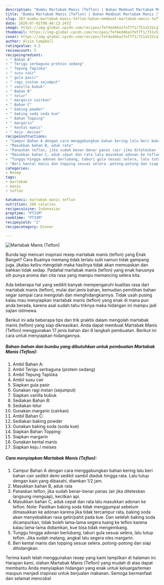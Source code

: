 ```yaml
---
description: "Bumbu Martabak Manis (Teflon) | Bahan Membuat Martabak Manis (Teflon) Yang Sedap"
title: "Bumbu Martabak Manis (Teflon) | Bahan Membuat Martabak Manis (Teflon) Yang Sedap"
slug: 287-bumbu-martabak-manis-teflon-bahan-membuat-martabak-manis-teflon-yang-sedap
date: 2020-07-01T08:48:13.247Z
image: https://img-global.cpcdn.com/recipes/fef4ed46a1fef7f1/751x532cq70/martabak-manis-teflon-foto-resep-utama.jpg
thumbnail: https://img-global.cpcdn.com/recipes/fef4ed46a1fef7f1/751x532cq70/martabak-manis-teflon-foto-resep-utama.jpg
cover: https://img-global.cpcdn.com/recipes/fef4ed46a1fef7f1/751x532cq70/martabak-manis-teflon-foto-resep-utama.jpg
author: Alvin Campbell
ratingvalue: 4.5
reviewcount: 5
recipeingredient:
- " Bahan A"
- " Terigu serbaguna protein sedang"
- " Tepung Tapioka"
- " susu cair"
- " gula pasir"
- " ragi instan sejumput"
- " vanilla bubuk"
- " Bahan B"
- " telur"
- " margarin cairkan"
- " Bahan C"
- " baking powder"
- " baking soda soda kue"
- " Bahan Topping"
- " margarin"
- " kental manis"
- " keju  meises"
recipeinstructions:
- "Campur Bahan A dengan cara menggabungkan bahan kering lalu beri bahan cair sedikit demi sedikit sambil diaduk hingga rata. Lalu tutup dengan kain yang dibasahi, diamkan 1/2 jam."
- "Masukkan bahan B, aduk rata"
- "Panaskan teflon, jika sudah benar-benar panas (air jika diteteskan langsung menguap), kecilkan api."
- "Masukkan bahan C, aduk cepat dan rata lalu masukkan adonan ke teflon. Note: Pastikan baking soda tidak menggumpal sebelum dimasukkan ke adonan karena jika tidak tercampur rata, baking soda akan menyebabkan rasa getir/pahit pada kue. Dan setelah baking soda dicampurkan, tidak boleh lama-lama segera tuang ke teflon karena kalau lama-lama didiamkan, kue bisa tidak mengembang."
- "Tunggu hingga adonan berlubang, taburi gula sesuai selera, lalu tutup teflon. Jika sudah matang, angkat lalu segera oles margarin."
- "Beri kental manis dan topping sesuai selera..potong-potong dan siap dihidangkan."
categories:
- Resep
tags:
- martabak
- manis
- teflon

katakunci: martabak manis teflon 
nutrition: 204 calories
recipecuisine: Indonesian
preptime: "PT31M"
cooktime: "PT33M"
recipeyield: "2"
recipecategory: Dinner

---
```



![Martabak Manis (Teflon)](https://img-global.cpcdn.com/recipes/fef4ed46a1fef7f1/751x532cq70/martabak-manis-teflon-foto-resep-utama.jpg)

Bunda lagi mencari inspirasi resep martabak manis (teflon) yang Enak Banget? Cara Buatnya memang tidak terlalu sulit namun tidak gampang juga. jikalau keliru mengolah maka hasilnya tidak akan memuaskan dan bahkan tidak sedap. Padahal martabak manis (teflon) yang enak harusnya sih punya aroma dan cita rasa yang mampu memancing selera kita.



Ada beberapa hal yang sedikit banyak mempengaruhi kualitas rasa dari martabak manis (teflon), mulai dari jenis bahan, kemudian pemilihan bahan segar sampai cara mengolah dan menghidangkannya. Tidak usah pusing kalau mau menyiapkan martabak manis (teflon) yang enak di mana pun anda berada, karena asal sudah tahu triknya maka hidangan ini mampu jadi sajian istimewa.


Berikut ini ada beberapa tips dan trik praktis dalam mengolah martabak manis (teflon) yang siap dikreasikan. Anda dapat membuat Martabak Manis (Teflon) menggunakan 17 jenis bahan dan 6 langkah pembuatan. Berikut ini cara untuk menyiapkan hidangannya.

<!--inarticleads1-->

##### Bahan-bahan dan bumbu yang dibutuhkan untuk pembuatan Martabak Manis (Teflon):

1. Ambil  Bahan A:
1. Ambil  Terigu serbaguna (protein sedang)
1. Ambil  Tepung Tapioka
1. Ambil  susu cair
1. Siapkan  gula pasir
1. Gunakan  ragi instan (sejumput)
1. Siapkan  vanilla bubuk
1. Sediakan  Bahan B:
1. Sediakan  telur
1. Gunakan  margarin (cairkan)
1. Ambil  Bahan C:
1. Sediakan  baking powder
1. Gunakan  baking soda (soda kue)
1. Siapkan  Bahan Topping:
1. Siapkan  margarin
1. Gunakan  kental manis
1. Siapkan  keju / meises




<!--inarticleads2-->

##### Cara menyiapkan Martabak Manis (Teflon):

1. Campur Bahan A dengan cara menggabungkan bahan kering lalu beri bahan cair sedikit demi sedikit sambil diaduk hingga rata. Lalu tutup dengan kain yang dibasahi, diamkan 1/2 jam.
1. Masukkan bahan B, aduk rata
1. Panaskan teflon, jika sudah benar-benar panas (air jika diteteskan langsung menguap), kecilkan api.
1. Masukkan bahan C, aduk cepat dan rata lalu masukkan adonan ke teflon. Note: Pastikan baking soda tidak menggumpal sebelum dimasukkan ke adonan karena jika tidak tercampur rata, baking soda akan menyebabkan rasa getir/pahit pada kue. Dan setelah baking soda dicampurkan, tidak boleh lama-lama segera tuang ke teflon karena kalau lama-lama didiamkan, kue bisa tidak mengembang.
1. Tunggu hingga adonan berlubang, taburi gula sesuai selera, lalu tutup teflon. Jika sudah matang, angkat lalu segera oles margarin.
1. Beri kental manis dan topping sesuai selera..potong-potong dan siap dihidangkan.




Terima kasih telah menggunakan resep yang kami tampilkan di halaman ini. Harapan kami, olahan Martabak Manis (Teflon) yang mudah di atas dapat membantu Anda menyiapkan hidangan yang enak untuk keluarga/teman maupun menjadi inspirasi untuk berjualan makanan. Semoga bermanfaat dan selamat mencoba!
